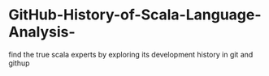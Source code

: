 # GitHub-History-of-Scala-Language-Analysis-
find the true scala experts by exploring its development history in git and githup

